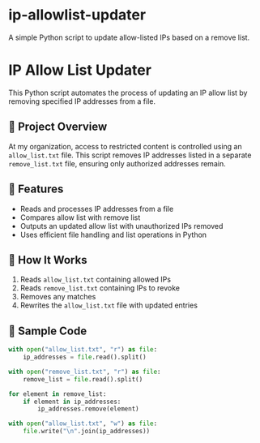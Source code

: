 # ip-allowlist-updater
A simple Python script to update allow-listed IPs based on a remove list.
# IP Allow List Updater

This Python script automates the process of updating an IP allow list by removing specified IP addresses from a file.

## 📂 Project Overview

At my organization, access to restricted content is controlled using an `allow_list.txt` file. This script removes IP addresses listed in a separate `remove_list.txt` file, ensuring only authorized addresses remain.

## 🚀 Features

- Reads and processes IP addresses from a file
- Compares allow list with remove list
- Outputs an updated allow list with unauthorized IPs removed
- Uses efficient file handling and list operations in Python

## 📄 How It Works

1. Reads `allow_list.txt` containing allowed IPs
2. Reads `remove_list.txt` containing IPs to revoke
3. Removes any matches
4. Rewrites the `allow_list.txt` file with updated entries

## 🔧 Sample Code

```python
with open("allow_list.txt", "r") as file:
    ip_addresses = file.read().split()

with open("remove_list.txt", "r") as file:
    remove_list = file.read().split()

for element in remove_list:
    if element in ip_addresses:
        ip_addresses.remove(element)

with open("allow_list.txt", "w") as file:
    file.write("\n".join(ip_addresses))
